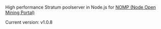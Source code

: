 High performance Stratum poolserver in Node.js for [NOMP (Node Open Mining Portal)](https://github.com/NixPlatform/node-open-mining-portal)

Current version: v1.0.8